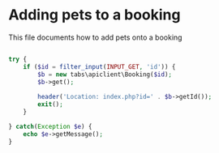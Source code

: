 # Adding pets to a booking

This file documents how to add pets onto a booking

```php

try {
    if ($id = filter_input(INPUT_GET, 'id')) {
        $b = new tabs\apiclient\Booking($id);
        $b->get();
        
        header('Location: index.php?id=' . $b->getId());
        exit();
    }

} catch(Exception $e) {
    echo $e->getMessage();
}
    

```
